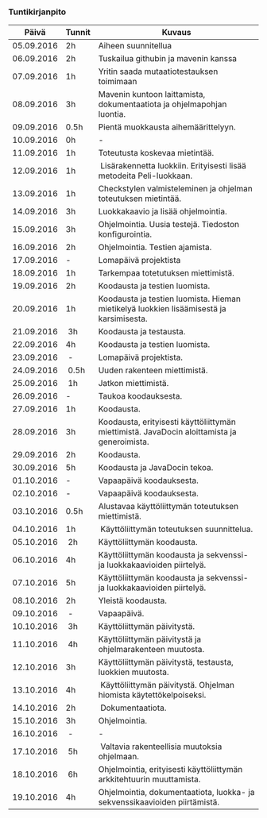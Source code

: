 ### Tuntikirjanpito
Päivä | Tunnit | Kuvaus
-----------|------|------
05.09.2016 | 2h | Aiheen suunnitellua
06.09.2016 | 2h | Tuskailua githubin ja mavenin kanssa
07.09.2016 | 1h | Yritin saada mutaatiotestauksen toimimaan
08.09.2016 | 3h | Mavenin kuntoon laittamista, dokumentaatiota ja ohjelmapohjan luontia.
09.09.2016 | 0.5h | Pientä muokkausta aihemäärittelyyn.
10.09.2016 | 0h | -
11.09.2016 | 1h | Toteutusta koskevaa mietintää.
12.09.2016 | 1h | Lisärakennetta luokkiin. Erityisesti lisää metodeita Peli-luokkaan.
13.09.2016 | 1h | Checkstylen valmisteleminen ja ohjelman toteutuksen mietintää.
14.09.2016 | 3h | Luokkakaavio ja lisää ohjelmointia.
15.09.2016 | 3h | Ohjelmointia. Uusia testejä. Tiedoston konfigurointia.
16.09.2016 | 2h | Ohjelmointia. Testien ajamista.
17.09.2016 | -  | Lomapäivä projektista
18.09.2016 | 1h | Tarkempaa totetutuksen miettimistä.
19.09.2016 | 2h | Koodausta ja testien luomista.
20.09.2016 | 1h | Koodausta ja testien luomista. Hieman mietikelyä luokkien lisäämisestä ja karsimisesta.
21.09.2016 | 3h | Koodausta ja testausta.
22.09.2016 | 4h | Koodausta ja testien luomista.
23.09.2016 | -  | Lomapäivä projektista.
24.09.2016 | 0.5h | Uuden rakenteen miettimistä.
25.09.2016 | 1h | Jatkon miettimistä.
26.09.2016 | - | Taukoa koodauksesta.
27.09.2016 | 1h | Koodausta.
28.09.2016 | 3h | Koodausta, erityisesti käyttöliittymän miettimistä. JavaDocin aloittamista ja generoimista. 
29.09.2016 | 2h | Koodausta.
30.09.2016 | 5h | Koodausta ja JavaDocin tekoa.
01.10.2016 | -  | Vapaapäivä koodauksesta.
02.10.2016 | -  | Vapaapäivä koodauksesta.
03.10.2016 | 0.5h | Alustavaa käyttöliittymän toteutuksen miettimistä.
04.10.2016 | 1h | Käyttöliittymän toteutuksen suunnittelua.
05.10.2016 | 2h | Käyttöliittymän koodausta.
06.10.2016 | 4h | Käyttöliittymän koodausta ja sekvenssi- ja luokkakaavioiden piirtelyä.
07.10.2016 | 5h | Käyttöliittymän koodausta ja sekvenssi- ja luokkakaavioiden piirtelyä.
08.10.2016 | 2h | Yleistä koodausta.
09.10.2016 | -  | Vapaapäivä.
10.10.2016 | 3h | Käyttöliittymän päivitystä.
11.10.2016 | 4h | Käyttöliittymän päivitystä ja ohjelmarakenteen muutosta.
12.10.2016 | 3h | Käyttöliittymän päivitystä, testausta, luokkien muutosta.
13.10.2016 | 4h | Käyttöliittymän päivitystä. Ohjelman hiomista käytettökelpoiseksi.
14.10.2016 | 2h | Dokumentaatiota.
15.10.2016 | 3h | Ohjelmointia.
16.10.2016 | - | -
17.10.2016 | 5h | Valtavia rakenteellisia muutoksia ohjelmaan.
18.10.2016 | 6h | Ohjelmointia, erityisesti käyttöliittymän arkkitehtuurin muuttamista.
19.10.2016 | 4h | Ohjelmointia, dokumentaatiota, luokka- ja sekvenssikaavioiden piirtämistä.

